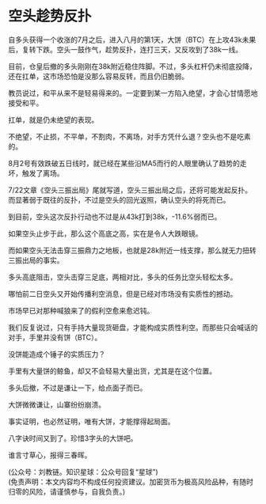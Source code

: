 # 空头趁势反扑

自多头获得一个收涨的7月之后，进入八月的第1天，大饼（BTC）在上攻43k未果后，复转下跌。空头一鼓作气，趁势反扑，连打三天，又反攻到了38k一线。

目前，仓皇后撤的多头刚刚在38k附近稳住阵脚。不过，多头杠杆仍未彻底投降，还在扛单，这市场恐怕是没那么容易反转，而且仍旧脆弱。

教员说过，和平从来不是轻易得来的。一定要到某一方陷入绝望，才会心甘情愿地接受和平。

扛单，就是仍未绝望的表现。

不绝望，不止损，不平单，不割肉，不离场，对手方凭什么退？空头也不是吃素的。

8月2号有效跌破五日线时，就已经在某些沿MA5而行的人眼里确认了趋势的走坏，触发了离场。

7/22文章《空头三振出局》尾就写道，空头三振出局之后，还将可能发起反扑。而显著弱于既往的反扑，不过是空头的回光返照，确认空头的将死而已。

到目前，空头这次反扑行动也不过是从43k打到38k，-11.6%弱而已。

如果空头止步于此，那么这个高底之高，实在是令人大跌眼镜。

而如果空头无法击穿三振鼎力之地板，也就是28k附近一线支撑，那么就无力扭转三振出局的事实。

多头高底阻击，空头击穿三足底，两相对比，多头的任务比空头轻松太多。

哪怕前二日空头又开始传播利空消息，但是已经对市场没有实质性的撼动。

市场早已对那种喊狼来了的假利空愈来愈迟钝。

我们反复说过，只有手持大量现货砸盘，才能构成实质性利空。而那些只会喊话的对手，手里并没有饼（BTC）。

没饼能造成个锤子的实质压力？

手里有大量饼的鲸鱼，却又不会轻易大量出货，尤其是在这个位置。

多头后撤，不过是谦让一下，给点面子而已。

大饼微微谦让，山寨纷纷崩溃。

事实证明，也必然证明，唯有大饼，才能撑得起局面。

八字诀时间又到了。珍惜3字头的大饼吧。

谁言寸草心，报得三春晖。

(公众号：刘教链。知识星球：公众号回复“星球”) \
(免责声明：本文内容均不构成任何投资建议。加密货币为极高风险品种，有随时归零的风险，请谨慎参与，自我负责。)